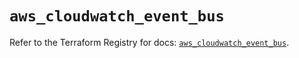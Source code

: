 # `aws_cloudwatch_event_bus`

Refer to the Terraform Registry for docs: [`aws_cloudwatch_event_bus`](https://registry.terraform.io/providers/hashicorp/aws/5.36.0/docs/resources/cloudwatch_event_bus).
